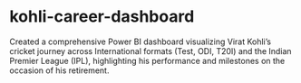 # kohli-career-dashboard
Created a comprehensive Power BI dashboard visualizing Virat Kohli’s cricket journey across International formats (Test, ODI, T20I) and the Indian Premier League (IPL), highlighting his performance and milestones on the occasion of his retirement.
